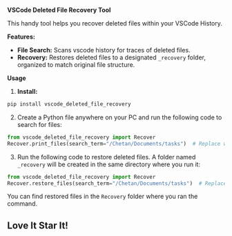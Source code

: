 
**VSCode Deleted File Recovery Tool**

This handy tool helps you recover deleted files within your VSCode History. 

**Features:**

* **File Search:** Scans vscode history for traces of deleted files.
* **Recovery:** Restores deleted files to a designated `_recovery` folder, organized to match original file structure.

**Usage**

1. **Install:**
```bash
pip install vscode_deleted_file_recovery
```

2. Create a Python file anywhere on your PC and run the following code to search for files:
```python
from vscode_deleted_file_recovery import Recover
Recover.print_files(search_term="/Chetan/Documents/tasks")  # Replace with your desired search path
```

3. Run the following code to restore deleted files. A folder named `_recovery` will be created in the same directory where you run it:
```python
from vscode_deleted_file_recovery import Recover
Recover.restore_files(search_term="/Chetan/Documents/tasks")  # Replace with your desired search path
```

You can find restored files in the `Recovery` folder where you ran the command.

## Love It Star It!